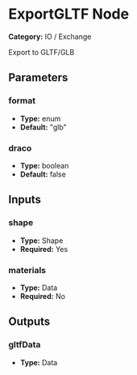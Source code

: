 
# ExportGLTF Node

**Category:** IO / Exchange

Export to GLTF/GLB

## Parameters


### format
- **Type:** enum
- **Default:** "glb"





### draco
- **Type:** boolean
- **Default:** false





## Inputs


### shape
- **Type:** Shape
- **Required:** Yes



### materials
- **Type:** Data
- **Required:** No



## Outputs


### gltfData
- **Type:** Data




